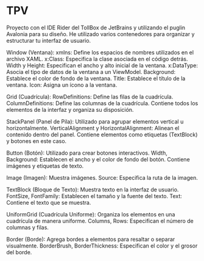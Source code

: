# TPV

Proyecto con el IDE Rider del TollBox de JetBrains y utilizando el puglin Avalonia para su diseño.
He utilizado varios contenedores para organizar y estructurar tu interfaz de usuario.

Window (Ventana):
xmlns: Define los espacios de nombres utilizados en el archivo XAML.
x:Class: Especifica la clase asociada en el código detrás.
Width y Height: Especifican el ancho y alto inicial de la ventana.
x:DataType: Asocia el tipo de datos de la ventana a un ViewModel.
Background: Establece el color de fondo de la ventana.
Title: Establece el título de la ventana.
Icon: Asigna un ícono a la ventana.

Grid (Cuadrícula):
RowDefinitions: Define las filas de la cuadrícula.
ColumnDefinitions: Define las columnas de la cuadrícula.
Contiene todos los elementos de la interfaz y organiza su disposición.

StackPanel (Panel de Pila):
Utilizado para agrupar elementos vertical u horizontalmente.
VerticalAlignment y HorizontalAlignment: Alinean el contenido dentro del panel.
Contiene elementos como etiquetas (TextBlock) y botones en este caso.

Button (Botón):
Utilizado para crear botones interactivos.
Width, Background: Establecen el ancho y el color de fondo del botón.
Contiene imágenes y etiquetas de texto.

Image (Imagen):
Muestra imágenes.
Source: Especifica la ruta de la imagen.

TextBlock (Bloque de Texto):
Muestra texto en la interfaz de usuario.
FontSize, FontFamily: Establecen el tamaño y la fuente del texto.
Text: Contiene el texto que se muestra.

UniformGrid (Cuadrícula Uniforme):
Organiza los elementos en una cuadrícula de manera uniforme.
Columns, Rows: Especifican el número de columnas y filas.

Border (Borde):
Agrega bordes a elementos para resaltar o separar visualmente.
BorderBrush, BorderThickness: Especifican el color y el grosor del borde.
